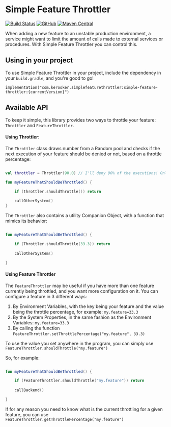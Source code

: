 # Simple Feature Throttler

[![Build Status](https://travis-ci.com/Kerooker/SimpleFeatureThrottler.svg?branch=master)](https://travis-ci.com/Kerooker/SimpleFeatureThrottler) [![GitHub](https://img.shields.io/github/license/Kerooker/SimpleFeatureThrottler.svg)](https://github.com/Kerooker/SimpleFeatureThrottler/blob/master/LICENSE) [![Maven Central](https://img.shields.io/maven-central/v/com.kerooker.simplefeaturethrottler/simple-feature-throttler.svg)](https://search.maven.org/search?q=a:simple-feature-throttler)

When adding a new feature to an unstable production environment, a service might want to limit the amount of calls made to external services or procedures. With Simple Feature Throttler you can control this.

## Using in your project

To use Simple Feature Throttler in your project, include the dependency in your `build.gradle`, and you're good to go!

```
implementation("com.kerooker.simplefeaturethrottler:simple-feature-throttler:{currentVersion}")
```

## Available API

To keep it simple, this library provides two ways to throttle your feature: `Throttler` and `FeatureThrottler`.

#### Using Throttler:

The `Throttler` class draws number from a Random pool and checks if the next execution of your feature should be denied or not, based on a throttle percentage:

```kotlin

val throttler = Throttler(90.0) // I'll deny 90% of the executions! Only 10% will go through

fun myFeatureThatShouldBeThrottled() {

    if (throttler.shouldThrottle()) return
    
    callOtherSystem()
}

```

The `Throttler` also contains a utility Companion Object, with a function that mimics its behavior:

```kotlin

fun myFeatureThatShouldBeThrottled() {

    if (Throttler.shouldThrottle(33.3)) return
    
    callOtherSystem()

}
```


#### Using Feature Throttler

The `FeatureThrottler` may be useful if you have more than one feature currently being throttled, and you want more configuration on it. You can configure a feature in 3 different ways:

1. By Environment Variables, with the key being your feature and the value being the throttle percentage, for example: `my.feature=33.3`
2. By the System Properties, in the same fashion as the Environment Variables: `my.feature=33.3`
3. By calling the function `FeatureThrottler.setThrottlePercentage("my.feature", 33.3)`


To use the value you set anywhere in the program, you can simply use `FeatureThrottler.shouldThrottle("my.feature")`


So, for example:

```kotlin

fun myFeatureThatShouldBeThrottled() {

    if (FeatureThrottler.shouldThrottle("my.feature")) return
    
    callBackend()

}
```

If for any reason you need to know what is the current throttling for a given feature, you can use `FeatureThrottler.getThrottlePercentage("my.feature")`

